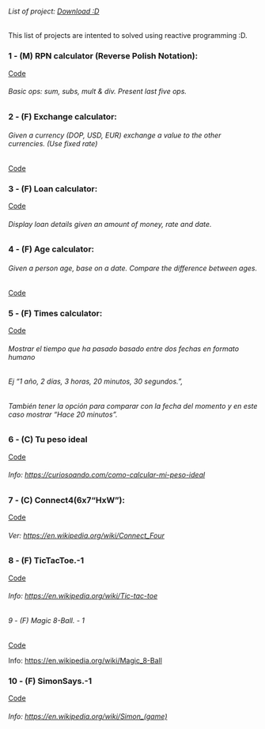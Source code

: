 
###### List of project: [Download :D](https://github.com/fbencosme/prj-course-basic/blob/master/app/release/app-release.apk)
This list of projects are intented to solved using reactive programming :D.

### 1 - (M) RPN calculator (Reverse Polish Notation):

[Code](https://github.com/fbencosme/prj-course-basic/tree/master/app/src/main/java/com/altice/eteco/course/basic/rnp)

###### Basic ops: sum, subs, mult & div. Present last five ops.


### 2 - (F) Exchange calculator:

###### Given a currency (DOP, USD, EUR) exchange a value to the other currencies. (Use fixed rate)

[Code](https://github.com/fbencosme/prj-course-basic/tree/master/app/src/main/java/com/altice/eteco/course/basic/exchange)

### 3 - (F) Loan calculator:

[Code](https://github.com/fbencosme/prj-course-basic/tree/master/app/src/main/java/com/altice/eteco/course/basic/loan)

###### Display loan details given an amount of money, rate and date.


### 4 - (F) Age calculator:

###### Given a person age, base on a date. Compare the difference between ages.

[Code](https://github.com/fbencosme/prj-course-basic/tree/master/app/src/main/java/com/altice/eteco/course/basic/age)


### 5 - (F) Times calculator:

[Code](https://github.com/fbencosme/prj-course-basic/tree/master/app/src/main/java/com/altice/eteco/course/basic/time)

###### Mostrar el tiempo que ha pasado basado entre dos fechas en formato humano
###### Ej “1 año, 2 días, 3 horas, 20 minutos, 30 segundos.”, 
###### También tener la opción para comparar con la fecha del momento y en este caso mostrar “Hace 20 minutos”.

### 6 - (C) Tu peso ideal

[Code](https://github.com/fbencosme/prj-course-basic/tree/master/app/src/main/java/com/altice/eteco/course/basic/weight)

###### Info: https://curiosoando.com/como-calcular-mi-peso-ideal

### 7 - (C) Connect4(6x7“HxW”):

[Code](https://github.com/fbencosme/prj-course-basic/tree/master/app/src/main/java/com/altice/eteco/course/basic/connect4)

###### Ver: https://en.wikipedia.org/wiki/Connect_Four

### 8 - (F) TicTacToe.-1

[Code](https://github.com/fbencosme/prj-course-basic/tree/master/app/src/main/java/com/altice/eteco/course/basic/ticTactToe)

###### Info: https://en.wikipedia.org/wiki/Tic-tac-toe

###### 9 - (F) Magic 8-Ball. - 1

[Code](https://github.com/fbencosme/prj-course-basic/tree/master/app/src/main/java/com/altice/eteco/course/basic/magic8Ball)

Info: https://en.wikipedia.org/wiki/Magic_8-Ball

### 10 - (F) SimonSays.-1

[Code](https://github.com/fbencosme/prj-course-basic/tree/master/app/src/main/java/com/altice/eteco/course/basic/simonSays)

###### Info: https://en.wikipedia.org/wiki/Simon_(game)
